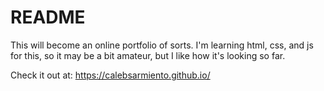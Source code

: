 # README

This will become an online portfolio of sorts. I'm learning html, css, and js for this, so it may be a bit amateur, but I like how it's looking so far.

Check it out at: https://calebsarmiento.github.io/
